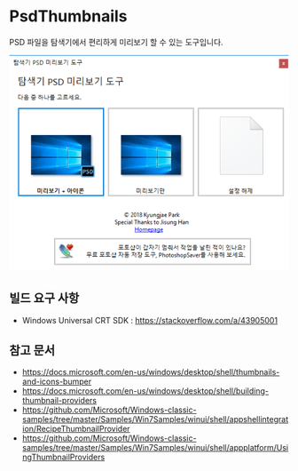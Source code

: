 # PsdThumbnails
PSD 파일을 탐색기에서 편리하게 미리보기 할 수 있는 도구입니다.

![Screenshot](/docs/screenshot.png)

## 빌드 요구 사항
- Windows Universal CRT SDK : https://stackoverflow.com/a/43905001

## 참고 문서
- https://docs.microsoft.com/en-us/windows/desktop/shell/thumbnails-and-icons-bumper
- https://docs.microsoft.com/en-us/windows/desktop/shell/building-thumbnail-providers
- https://github.com/Microsoft/Windows-classic-samples/tree/master/Samples/Win7Samples/winui/shell/appshellintegration/RecipeThumbnailProvider
- https://github.com/Microsoft/Windows-classic-samples/tree/master/Samples/Win7Samples/winui/shell/appplatform/UsingThumbnailProviders
